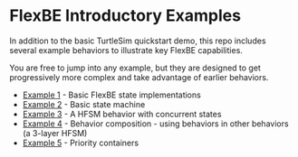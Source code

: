 # FlexBE Introductory Examples

In addition to the basic TurtleSim quickstart demo, this
repo includes several example behaviors to illustrate key
FlexBE capabilities.

You are free to jump into any example, but they are designed to
get progressively more complex and take advantage of earlier
behaviors.

* [Example 1](example1.md) - Basic FlexBE state implementations
* [Example 2](example2.md) - Basic state machine
* [Example 3](example3.md) - A HFSM behavior with concurrent states
* [Example 4](example4.md) - Behavior composition - using behaviors in other behaviors (a 3-layer HFSM)
* [Example 5](example5.md) - Priority containers
